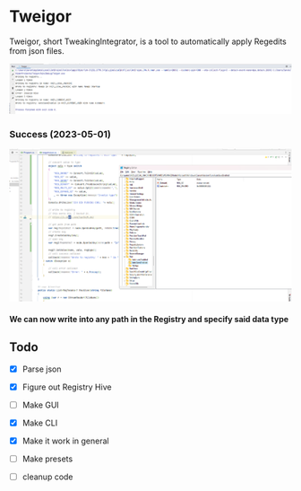 ﻿# Tweigor

Tweigor, short TweakingIntegrator, is a tool to automatically apply Regedits from json files.

<img src="./media/lm8ubGX.png">

### Success (2023-05-01)
<img src="./media/gCC1yBT.png">

#### We can now write into any path in the Registry and specify said data type

## Todo

- [x] Parse json
- [x] Figure out Registry Hive
- [ ] Make GUI
- [x] Make CLI
- [x] Make it work in general
- [ ] Make presets
- [ ] cleanup code

